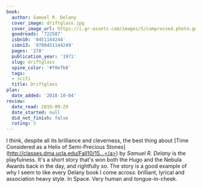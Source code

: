 ```yaml
---
book:
  author: Samuel R. Delany
  cover_image: driftglass.jpg
  cover_image_url: https://i.gr-assets.com/images/S/compressed.photo.goodreads.com/books/1331251248l/722587._SY160_.jpg
  goodreads: '722587'
  isbn10: '0451144244'
  isbn13: '9780451144249'
  pages: '278'
  publication_year: '1971'
  slug: driftglass
  spine_color: '#f8efb8'
  tags:
  - scifi
  title: Driftglass
plan:
  date_added: '2018-10-04'
review:
  date_read: 2019-09-29
  date_started: null
  did_not_finish: false
  rating: 5
---
```


I think, despite all its brilliance and cleverness, the best thing about [Time Considered as a Helix of Semi-Precious Stones](<a target="_blank" href="http://classes.dma.ucla.edu/Fall10/157A/wp-content/uploads/timeDelany_01.pdf" rel="nofollow">http://classes.dma.ucla.edu/Fall10/15...</a>) by *Samuel R. Delany* is the playfulness. It's a short story that's won both the Hugo and the Nebula Awards back in the day, and rightfully so. The story is a good example of why I seem to like every Delany book I come across: brilliant, lyrical and association heavy style. In Space. Very human and tongue-in-cheek.
